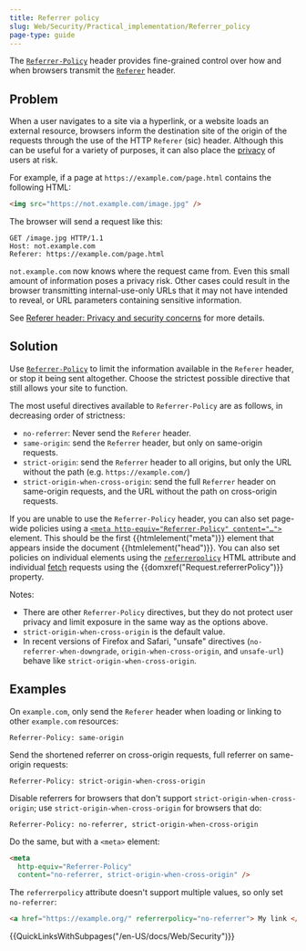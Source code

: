 ```yaml
---
title: Referrer policy
slug: Web/Security/Practical_implementation/Referrer_policy
page-type: guide
---
```


The [`Referrer-Policy`](/en-US/docs/Web/HTTP/Headers/Referrer-Policy) header provides fine-grained control over how and when browsers transmit the [`Referer`](/en-US/docs/Web/HTTP/Headers/Referer) header.

## Problem

When a user navigates to a site via a hyperlink, or a website loads an external resource, browsers inform the destination site of the origin of the requests through the use of the HTTP `Referer` (sic) header. Although this can be useful for a variety of purposes, it can also place the [privacy](/en-US/docs/Web/Privacy) of users at risk.

For example, if a page at `https://example.com/page.html` contains the following HTML:

```html
<img src="https://not.example.com/image.jpg" />
```

The browser will send a request like this:

```http
GET /image.jpg HTTP/1.1
Host: not.example.com
Referer: https://example.com/page.html
```

`not.example.com` now knows where the request came from. Even this small amount of information poses a privacy risk. Other cases could result in the browser transmitting internal-use-only URLs that it may not have intended to reveal, or URL parameters containing sensitive information.

See [Referer header: Privacy and security concerns](/en-US/docs/Web/Security/Referer_header:_privacy_and_security_concerns) for more details.

## Solution

Use [`Referrer-Policy`](/en-US/docs/Web/HTTP/Headers/Referrer-Policy) to limit the information available in the `Referer` header, or stop it being sent altogether. Choose the strictest possible directive that still allows your site to function.

The most useful directives available to `Referrer-Policy` are as follows, in decreasing order of strictness:

- `no-referrer`: Never send the `Referer` header.
- `same-origin`: send the `Referrer` header, but only on same-origin requests.
- `strict-origin`: send the `Referrer` header to all origins, but only the URL without the path (e.g. `https://example.com/`)
- `strict-origin-when-cross-origin`: send the full `Referrer` header on same-origin requests, and the URL without the path on cross-origin requests.

If you are unable to use the `Referrer-Policy` header, you can also set page-wide policies using a [`<meta http-equiv="Referrer-Policy" content="…">`](/en-US/docs/Web/HTML/Element/meta#http-equiv) element. This should be the first {{htmlelement("meta")}} element that appears inside the document {{htmlelement("head")}}. You can also set policies on individual elements using the [`referrerpolicy`](/docs/Web/HTML/Element/a#referrerpolicy) HTML attribute and individual [fetch](/en-US/docs/Web/API/fetch) requests using the {{domxref("Request.referrerPolicy")}} property.

Notes:

- There are other `Referrer-Policy` directives, but they do not protect user privacy and limit exposure in the same way as the options above.
- `strict-origin-when-cross-origin` is the default value.
- In recent versions of Firefox and Safari, "unsafe" directives (`no-referrer-when-downgrade`, `origin-when-cross-origin`, and `unsafe-url`) behave like `strict-origin-when-cross-origin`.

## Examples

On `example.com`, only send the `Referer` header when loading or linking to other `example.com` resources:

```http
Referrer-Policy: same-origin
```

Send the shortened referrer on cross-origin requests, full referrer on same-origin requests:

```http
Referrer-Policy: strict-origin-when-cross-origin
```

Disable referrers for browsers that don't support `strict-origin-when-cross-origin`; use `strict-origin-when-cross-origin` for browsers that do:

```http
Referrer-Policy: no-referrer, strict-origin-when-cross-origin
```

Do the same, but with a `<meta>` element:

```html
<meta
  http-equiv="Referrer-Policy"
  content="no-referrer, strict-origin-when-cross-origin" />
```

The `referrerpolicy` attribute doesn't support multiple values, so only set `no-referrer`:

```html
<a href="https://example.org/" referrerpolicy="no-referrer"> My link </a>
```

{{QuickLinksWithSubpages("/en-US/docs/Web/Security")}}
